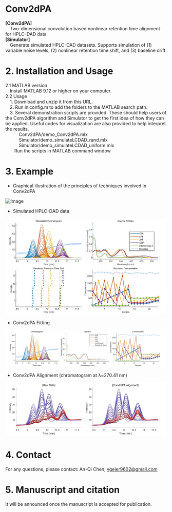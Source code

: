 # Conv2dPA
**[Conv2dPA]**\
&emsp;Two-dimensional convolution based nonlinear retention time alignment for HPLC-DAD data\
**[Simulator]**\
&emsp;Generate simulated HPLC-DAD datasets. Supports simulation of (1) variable noise levels, (2) nonlinear retention time shift, and (3) baseline drift.

# 2. Installation and Usage
2.1 MATLAB version\
&emsp;Install MATLAB 9.12 or higher on your computer.\
2.2 Usage\
&emsp;1. Download and unzip it from this URL.\
&emsp;2. Run iniconfig.m to add the folders to the MATLAB search path.\
&emsp;3. Several demonstration scripts are provided. These should help users of the Conv2dPA algorithm and Simulator to get the first idea of how they can be applied. Useful codes for visualization are also provided to help interpret the results.\
&emsp;&emsp;&emsp;Conv2dPA/demo_Conv2dPA.mlx \
&emsp;&emsp;&emsp;Simulator/demo_simulateLCDAD_rand.mlx \
&emsp;&emsp;&emsp;Simulator/demo_simulateLCDAD_uniform.mlx \
&emsp;&emsp;Run the scripts in MATLAB command window

# 3. Example
- Graphical illustration of the principles of techniques involved in Conv2dPA
<img src="https://github.com/V-Geler/Conv2dPA/blob/main/img/Conv2dPA_flowchart.png" alt="Image" width="750" height="auto">

- Simulated HPLC-DAD data
<img src="https://github.com/V-Geler/Conv2dPA/blob/main/img/Simulator_uniform.jpg" alt="Image" width="500" height="auto">

- Conv2dPA Fitting
<img src="https://github.com/V-Geler/Conv2dPA/blob/main/img/Conv2dPA_Fitting.jpg" alt="Image" width="750" height="auto">

- Conv2dPA Alignment (chromatogram at λ=270.41 nm)
<img src="https://github.com/V-Geler/Conv2dPA/blob/main/img/RawData%26Conv2dPA_chroma270.jpg" alt="Image" width="500" height="auto">

# 4. Contact
For any questions, please contact: An-Qi Chen, vgeler9602@gmail.com

# 5. Manuscript and citation
It will be announced once the manuscript is accepted for publication.